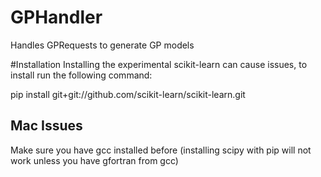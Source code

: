 # GPHandler
Handles GPRequests to generate GP models

#Installation 
Installing the experimental scikit-learn can cause issues, to install run the following command:

pip install git+git://github.com/scikit-learn/scikit-learn.git

## Mac Issues
Make sure you have gcc installed before (installing scipy with pip will not work unless you have gfortran from gcc)
